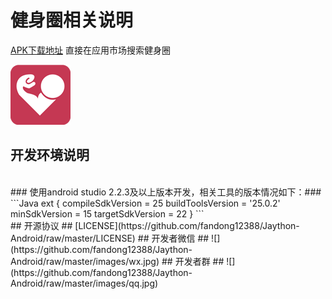 # 健身圈相关说明

[APK下载地址](https://www.pgyer.com/hnDH)
直接在应用市场搜索健身圈

![](https://github.com/fandong12388/Jaython-Android/raw/master/images/ic_launcher.png)
<br>
##  开发环境说明  ##
<br>
###  使用android studio 2.2.3及以上版本开发，相关工具的版本情况如下：###
<br>
```Java
ext {
    compileSdkVersion = 25
    buildToolsVersion = '25.0.2'
    minSdkVersion = 15
    targetSdkVersion = 22
}
```
<br>
##  开源协议  ##
[LICENSE](https://github.com/fandong12388/Jaython-Android/raw/master/LICENSE)
##  开发者微信  ##
![](https://github.com/fandong12388/Jaython-Android/raw/master/images/wx.jpg)
##  开发者群  ##
![](https://github.com/fandong12388/Jaython-Android/raw/master/images/qq.jpg)